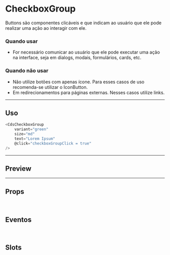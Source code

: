 # CheckboxGroup

Buttons são componentes clicáveis e que indicam ao usuário que ele pode realizar uma ação ao interagir com ele.

### Quando usar

- For necessário comunicar ao usuário que ele pode executar uma ação na interface,
  seja em dialogs, modais, formulários, cards, etc.

### Quando não usar

- Não utilize botões com apenas ícone. Para esses casos de uso recomenda-se utilizar o IconButton.
- Em redirecionamentos para páginas externas. Nesses casos utilize links.

---

## Uso

```js
<CdsCheckboxGroup
	variant="green"
	size="md"
	text="Lorem Ipsum"
	@click="checkboxGroupClick = true"
/>
```

---

## Preview

<PreviewBuilder
	:args
	:component="CdsCheckboxGroup"
	:events="cdsCheckboxGroupEvents"
/>

---

## Props

<APITable
	name="CheckboxGroup"
	section="props"
/>
<br />

## Eventos

<APITable
	name="CheckboxGroup"
	section="events"
/>
<br />

## Slots

<APITable
	name="CheckboxGroup"
	section="slots"
/>

<script setup>
import CdsCheckboxGroup from '@/components/CheckboxGroup.vue';

const cdsCheckboxGroupEvents = [
	'checkboxGroup-click'
];
</script>
